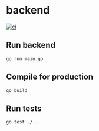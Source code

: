 # backend
[![ci](https://github.com/ferromarket/backend/actions/workflows/main.yml/badge.svg?event=push)](https://github.com/ferromarket/backend/actions/workflows/main.yml)
## Run backend
```
go run main.go
```
## Compile for production
```
go build
```
## Run tests
```
go test ./...
```
